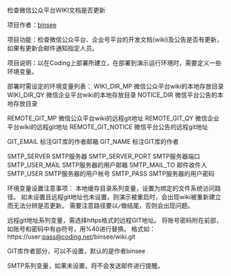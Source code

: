 检查微信公众平台WIKI文档是否更新

项目作者：[binsee](https://coding.net/u/binsee)

项目功能：检查微信公众平台、企业号平台的开发文档(wiki)及公告是否有更新，
如果有更新会邮件通知指定人员。

项目说明：以在Coding上部署所建立，在部署到演示运行环境时，需要定义一些环境变量。


部署时需设定的环境变量列表：
WIKI_DIR_MP         微信公众平台wiki的本地存放目录
WIKI_DIR_QY         微信企业平台wiki的本地存放目录
NOTICE_DIR          微信平台公告的本地存放目录

REMOTE_GIT_MP       微信公众平台wiki的远程git地址
REMOTE_GIT_QY       微信企业平台wiki的远程git地址
REMOTE_GIT_NOTICE   微信平台公告的远程git地址

GIT_EMAIL           标注GIT库的作者邮箱
GIT_NAME            标注GIT库的作者

SMTP_SERVER         SMTP服务器
SMTP_SERVER_PORT    SMTP服务器端口
SMTP_USER_MAIL      SMTP服务器的用户邮箱
SMTP_MAIL_TO        邮件收件人
SMTP_USER           SMTP服务器的用户帐号
SMTP_PASS           SMTP服务器的用户密码

环境变量设置注意事项：
本地缓存目录系列变量，设置为绑定的文件系统访问路径。
如未设置且远程git地址也未设置，则演示被重启时，会出现wiki被重新建立而无法分辨是否更新。
需要注意路径要以`/`做结尾，否则会出现问题。

远程git地址系列变量，需选择https格式的远程GIT地址。
将账号密码附在前部，如账号和密码中有@符号，用%40进行替换。
格式如：https://user:pass@coding.net/binsee/wiki.git

GIT库作者部分，可以不设置，默认的是作者binsee

SMTP系列变量，如果未设置，将不会发送邮件进行提醒。

